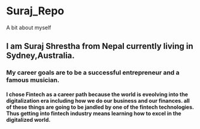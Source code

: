 # Suraj_Repo
A bit about myself
## I am Suraj Shrestha from Nepal currently living in Sydney,Australia. 
### My career goals are to be a successful entrepreneur and a famous musician.
#### I chose Fintech as a career path because the world is eveolving into the digitalization era including how we do our business and our finances. all of these things are going to be jandled by one of the fintech technologies. Thus getting into fintech industry means learning how to excel in the digitalized world.